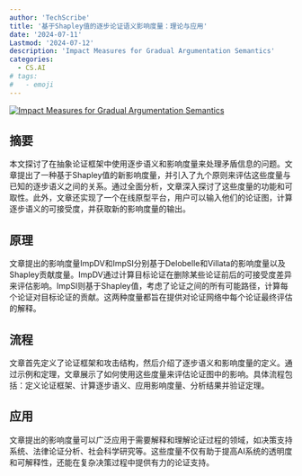 ```yaml
---
author: 'TechScribe'
title: '基于Shapley值的逐步论证语义影响度量：理论与应用'
date: '2024-07-11'
Lastmod: '2024-07-12'
description: 'Impact Measures for Gradual Argumentation Semantics'
categories:
  - CS.AI
# tags:
#   - emoji
---
```


[![Impact Measures for Gradual Argumentation Semantics](https://arxiv-research-1301205113.cos.ap-guangzhou.myqcloud.com/images/2407.08302v1.pdf_0.jpg)](https://arxiv.org/abs/2407.08302v1)

## 摘要

本文探讨了在抽象论证框架中使用逐步语义和影响度量来处理矛盾信息的问题。文章提出了一种基于Shapley值的新影响度量，并引入了九个原则来评估这些度量与已知的逐步语义之间的关系。通过全面分析，文章深入探讨了这些度量的功能和可取性。此外，文章还实现了一个在线原型平台，用户可以输入他们的论证图，计算逐步语义的可接受度，并获取新的影响度量的输出。<!--more-->

## 原理

文章提出的影响度量ImpDV和ImpSI分别基于Delobelle和Villata的影响度量以及Shapley贡献度量。ImpDV通过计算目标论证在删除某些论证前后的可接受度差异来评估影响。ImpSI则基于Shapley值，考虑了论证之间的所有可能路径，计算每个论证对目标论证的贡献。这两种度量都旨在提供对论证网络中每个论证最终评估的解释。

## 流程

文章首先定义了论证框架和攻击结构，然后介绍了逐步语义和影响度量的定义。通过示例和定理，文章展示了如何使用这些度量来评估论证图中的影响。具体流程包括：定义论证框架、计算逐步语义、应用影响度量、分析结果并验证定理。

## 应用

文章提出的影响度量可以广泛应用于需要解释和理解论证过程的领域，如决策支持系统、法律论证分析、社会科学研究等。这些度量不仅有助于提高AI系统的透明度和可解释性，还能在复杂决策过程中提供有力的论证支持。